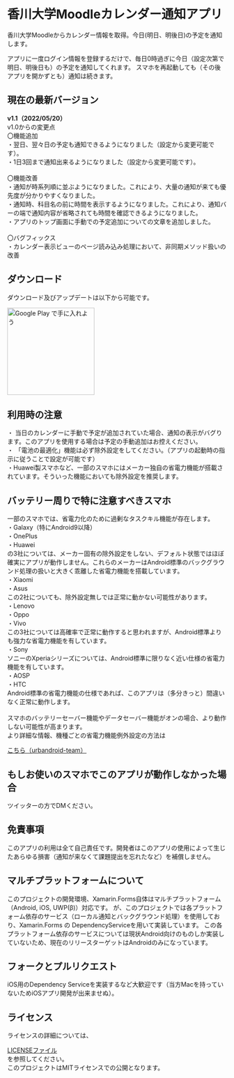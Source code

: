 <h1>香川大学Moodleカレンダー通知アプリ</h1>
香川大学Moodleからカレンダー情報を取得。今日(明日、明後日)の予定を通知します。

アプリに一度ログイン情報を登録するだけで、毎日0時過ぎに今日（設定次第で明日、明後日も）の予定を通知してくれます。
スマホを再起動しても（その後アプリを開かずとも）通知は続きます。

<h2>現在の最新バージョン</h2>
<strong>v1.1（2022/05/20）</strong>
<br>
v1.0からの変更点
<br>
〇機能追加
<br>
・翌日、翌々日の予定も通知できるようになりました（設定から変更可能です）。
<br>
・1日3回まで通知出来るようになりました（設定から変更可能です）。
<br>
<br>
〇機能改善
<br>
・通知が時系列順に並ぶようになりました。これにより、大量の通知が来ても優先度が分かりやすくなりました。
<br>
・通知時、科目名の前に時間を表示するようになりました。これにより、通知バーの端で通知内容が省略されても時間を確認できるようになりました。
<br>
・アプリのトップ画面に手動での予定追加についての文章を追加しました。
<br>
<br>
〇バグフィックス
<br>
・カレンダー表示ビューのページ読み込み処理において、非同期メソッド扱いの改善
<h2>ダウンロード</h2>
ダウンロード及びアップデートは以下から可能です。

<a href='https://play.google.com/store/apps/details?id=tech.taksas.k_moodlenotifier&pcampaignid=pcampaignidMKT-Other-global-all-co-prtnr-py-PartBadge-Mar2515-1'><img width="200px" alt='Google Play で手に入れよう' src='https://play.google.com/intl/ja/badges/static/images/badges/ja_badge_web_generic.png'/></a>

<h2>利用時の注意</h2>
・ 当日のカレンダーに手動で予定が追加されていた場合、通知の表示がバグります。このアプリを使用する場合は予定の手動追加はお控えください。
<br>
・ 「電池の最適化」機能は必ず除外設定をしてください。（アプリの起動時の指示に従うことで設定が可能です）
<br>
・Huawei製スマホなど、一部のスマホにはメーカー独自の省電力機能が搭載されています。そういった機能においても除外設定を推奨します。
<h2>バッテリー周りで特に注意すべきスマホ</h2>
一部のスマホでは、省電力化のために過剰なタスクキル機能が存在します。
<br>
・Galaxy（特にAndroid9以降）
<br>
・OnePlus
<br>
・Huawei
<br>
の3社については、メーカー固有の除外設定をしない、デフォルト状態ではほぼ確実にアプリが動作しません。これらのメーカーはAndroid標準のバックグラウンド処理の扱いと大きく乖離した省電力機能を搭載しています。
<br>
・Xiaomi
<br>
・Asus
<br>
この2社についても、除外設定無しでは正常に動かない可能性があります。
<br>
・Lenovo
<br>
・Oppo
<br>
・Vivo
<br>
この3社については高確率で正常に動作すると思われますが、Android標準よりも強力な省電力機能を有しています。
<br>
・Sony
<br>
ソニーのXperiaシリーズについては、Android標準に限りなく近い仕様の省電力機能を有しています。
<br>
・AOSP
<br>
・HTC
<br>
Android標準の省電力機能の仕様であれば、このアプリは（多分きっと）間違いなく正常に動作します。
<br>
<br>
スマホのバッテリーセーバー機能やデータセーバー機能がオンの場合、より動作しない可能性が高まります。
<br>
より詳細な情報、機種ごとの省電力機能例外設定の方法は

[こちら（urbandroid-team）](https://dontkillmyapp.com/) 

<h2>もしお使いのスマホでこのアプリが動作しなかった場合</h2>
ツイッターの方でDMください。
<h2>免責事項</h2>
このアプリの利用は全て自己責任です。開発者はこのアプリの使用によって生じたあらゆる損害（通知が来なくて課題提出を忘れたなど）を補償しません。

<h2>マルチプラットフォームについて</h2>
このプロジェクトの開発環境、Xamarin.Forms自体はマルチプラットフォーム（Android, iOS, UWP(β)）対応です。
が、このプロジェクトでは各プラットフォーム依存のサービス（ローカル通知とバックグラウンド処理）を使用しており、Xamarin.Forms の DependencyServiceを用いて実装しています。
この各プラットフォーム依存のサービスについては現状Android向けのものしか実装していないため、現在のリリースターゲットはAndroidのみになっています。

<h2>フォークとプルリクエスト</h2>
iOS用のDependency Serviceを実装するなど大歓迎です（当方Macを持っていないためiOSアプリ開発が出来ませぬ）。

<h2>ライセンス</h2>
ライセンスの詳細については、

[LICENSEファイル](https://github.com/taksas/K-MoodleNotifier/blob/master/LICENSE) 
<br>
を参照してください。
<br>
このプロジェクトはMITライセンスでの公開となります。
